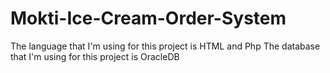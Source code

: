 # Mokti-Ice-Cream-Order-System
The language that I'm using for this project is HTML and Php
The database that I'm using for this project is OracleDB
